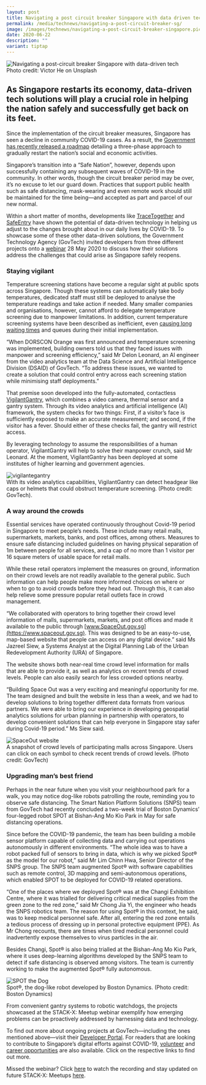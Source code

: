 ```yaml
---
layout: post
title: Navigating a post circuit breaker Singapore with data driven tech
permalink: /media/technews/navigating-a-post-circuit-breaker-sg/
image: /images/technews/navigating-a-post-circuit-breaker-singapore.pic1.png
date: 2020-06-22
description: ""
variant: tiptap
---
```

![Navigating a post-circuit breaker Singapore with data-driven tech](/images/technews/navigating-a-post-circuit-breaker-singapore.pic1.png)
<br>Photo credit: Victor He on Unsplash

As Singapore restarts its economy, data-driven tech solutions will play a crucial role in helping the nation safely and successfully get back on its feet.
---

Since the implementation of the circuit breaker measures, Singapore has seen a decline in community COVID-19 cases. As a result, the [Government has recently released a roadmap](https://www.gov.sg/article/ending-circuit-breaker-phased-approach-to-resuming-activities-safely) detailing a three-phase approach to gradually restart the nation’s social and economic activities.

Singapore’s transition into a “Safe Nation”, however, depends upon successfully containing any subsequent waves of COVID-19 in the community. In other words, though the circuit breaker period may be over, it’s no excuse to let our guard down. Practices that support public health such as safe distancing, mask-wearing and even remote work should still be maintained for the time being—and accepted as part and parcel of our new normal.  

Within a short matter of months, developments like [TraceTogether](https://www.tracetogether.gov.sg) and [SafeEntry](https://www.safeentry.gov.sg/) have shown the potential of data-driven technology in helping us adjust to the changes brought about in our daily lives by COVID-19. To showcase some of these other data-driven solutions, the Government Technology Agency (GovTech) invited developers from three different projects onto a [webinar](https:/www.meetup.com/STACK-X-by-GovTech-Singapore/events/270783287/) 28 May 2020 to discuss how their solutions address the challenges that could arise as Singapore safely reopens.

### **Staying vigilant**

Temperature screening stations have become a regular sight at public spots across Singapore. Though these systems can automatically take body temperatures, dedicated staff must still be deployed to analyse the temperature readings and take action if needed. Many smaller companies and organisations, however, cannot afford to delegate temperature screening due to manpower limitations. In addition, current temperature screening systems have been described as inefficient, even [causing long waiting times](https://www.straitstimes.com/singapore/coronavirus-long-queues-formed-at-suntec-city-and-raffles-place-on-first-day-of) and queues during their initial implementation.     

“When DORSCON Orange was first announced and temperature screening was implemented, building owners told us that they faced issues with manpower and screening efficiency,” said Mr Delon Leonard, an AI engineer from the video analytics team at the Data Science and Artificial Intelligence Division (DSAID) of GovTech. “To address these issues, we wanted to create a solution that could control entry across each screening station while minimising staff deployments.”

That premise soon developed into the fully-automated, contactless [VigilantGantry](https://www.tech.gov.sg/media/technews/how-gt-developed-fit-for-purpose-temperature-scanners-part-2system), which combines a video camera, thermal sensor and a gantry system. Through its video analytics and artificial intelligence (AI) framework, the system checks for two things: First, if a visitor’s face is sufficiently exposed to make an accurate measurement; and second, if the visitor has a fever. Should either of these checks fail, the gantry will restrict access.

By leveraging technology to assume the responsibilities of a human operator, VigilantGantry will help to solve their manpower crunch, said Mr Leonard. At the moment, VigilantGantry has been deployed at some institutes of higher learning and government agencies.

![vigilantegantry](/images/technews/navigating-a-post-circuit-breaker-sg.pic2.png)<br>
With its video analytics capabilities, VigilantGantry can detect headgear like caps or helmets that could obstruct temperature screening. (Photo credit: GovTech).

### **A way around the crowds**

Essential services have operated continuously throughout Covid-19 period in Singapore to meet people’s needs. These include many retail malls, supermarkets, markets, banks, and post offices, among others. Measures to ensure safe distancing included guidelines on having physical separation of 1m between people for all services, and a cap of no more than 1 visitor per 16 square meters of usable space for retail malls. 

While these retail operators implement the measures on ground, information on their crowd levels are not readily available to the general public. Such information can help people make more informed choices on where or when to go to avoid crowds before they head out. Through this, it can also help relieve some pressure popular retail outlets face in crowd management.

“We collaborated with operators to bring together their crowd level information of malls, supermarkets, markets, and post offices and made it available to the public through [www.SpaceOut.gov.sg](https://www.spaceout.gov.sg). This was designed to be an easy-to-use, map-based website that people can access on any digital device.” said Ms Jazreel Siew, a Systems Analyst at the Digital Planning Lab of the Urban Redevelopment Authority (URA) of Singapore. 

The website shows both near-real time crowd level information for malls that are able to provide it, as well as analytics on recent trends of crowd levels. People can also easily search for less crowded options nearby. 

“Building Space Out was a very exciting and meaningful opportunity for me. The team designed and built the website in less than a week, and we had to develop solutions to bring together different data formats from various partners. We were able to bring our experience in developing geospatial analytics solutions for urban planning in partnership with operators, to develop convenient solutions that can help everyone in Singapore stay safer during Covid-19 period.” Ms Siew said.

![SpaceOut website](/images/technews/navigating-a-post-curcuit-breaker-sg.pic3.png)<br>
A snapshot of crowd levels of participating malls across Singapore. Users can click on each symbol to check recent trends of crowd levels. (Photo credit: GovTech)

### **Upgrading man’s best friend**

Perhaps in the near future when you visit your neighbourhood park for a walk, you may notice dog-like robots patrolling the route, reminding you to observe safe distancing. The Smart Nation Platform Solutions (SNPS) team from GovTech had recently concluded a two-week trial of Boston Dynamics’ four-legged robot SPOT at Bishan-Ang Mo Kio Park in May for safe distancing operations. 

Since before the COVID-19 pandemic, the team has been building a mobile sensor platform capable of collecting data and carrying out operations autonomously in different environments. “The whole idea was to have a robot packed full of sensors to bring in data, which is why we picked Spot® as the model for our robot,” said Mr Lim Chinn Hwa, Senior Director of the SNPS group.  The SNPS team augmented Spot® with software capabilities such as remote control, 3D mapping and semi-autonomous operations, which enabled SPOT to be deployed for COVID-19 related operations.

“One of the places where we deployed Spot® was at the Changi Exhibition Centre, where it was trialled for delivering critical medical supplies from the green zone to the red zone,” said Mr Chong Jia Yi, the engineer who heads the SNPS robotics team. The reason for using Spot® in this context, he said, was to keep medical personnel safe. After all, entering the red zone entails a tedious process of dressing up in personal protective equipment (PPE). As Mr Chong recounts, there are times when tired medical personnel could inadvertently expose themselves to virus particles in the air.  

Besides Changi, Spot® is also being trialled at the Bishan-Ang Mo Kio Park, where it uses deep-learning algorithms developed by the SNPS team to detect if safe distancing is observed among visitors. The team is currently working to make the augmented Spot® fully autonomous.

![SPOT the Dog](/images/technews/navigating-a-post-circuit-breaker-sg.pic4.png)<br>
Spot®, the dog-like robot developed by Boston Dynamics. (Photo credit: Boston Dynamics)

From convenient gantry systems to robotic watchdogs, the projects showcased at the STACK-X: Meetup webinar exemplify how emerging problems can be proactively addressed by harnessing data and technology.  

To find out more about ongoing projects at GovTech—including the ones mentioned above—visit their [Developer Portal](https://www.developer.gov.sg/). For readers that are looking to contribute to Singapore’s digital efforts against COVID-19, [volunteer](https://www.developer.gov.sg/covid-volunteering/) and [career opportunities](https://govtech.taleo.net/careersection/govtech_external/jobsearch.ftl) are also available. Click on the respective links to find out more.

Missed the webinar? Click [here](https://www.youtube.com/watch?v=-wtORFpvFCg&amp;feature=youtu.be) to watch the recording and stay updated on future STACK-X: Meetups [here](https://go.gov.sg/meetup).